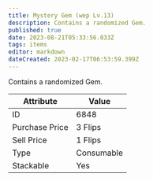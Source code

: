 ```yaml
---
title: Mystery Gem (wep Lv.13)
description: Contains a randomized Gem.
published: true
date: 2023-08-21T05:33:56.033Z
tags: items
editor: markdown
dateCreated: 2023-02-17T06:53:59.399Z
---
```


Contains a randomized Gem.

|Attribute|Value|
|-|-|
|ID|6848|
|Purchase Price|3 Flips|
|Sell Price|1 Flips|
|Type|Consumable|
|Stackable|Yes|

